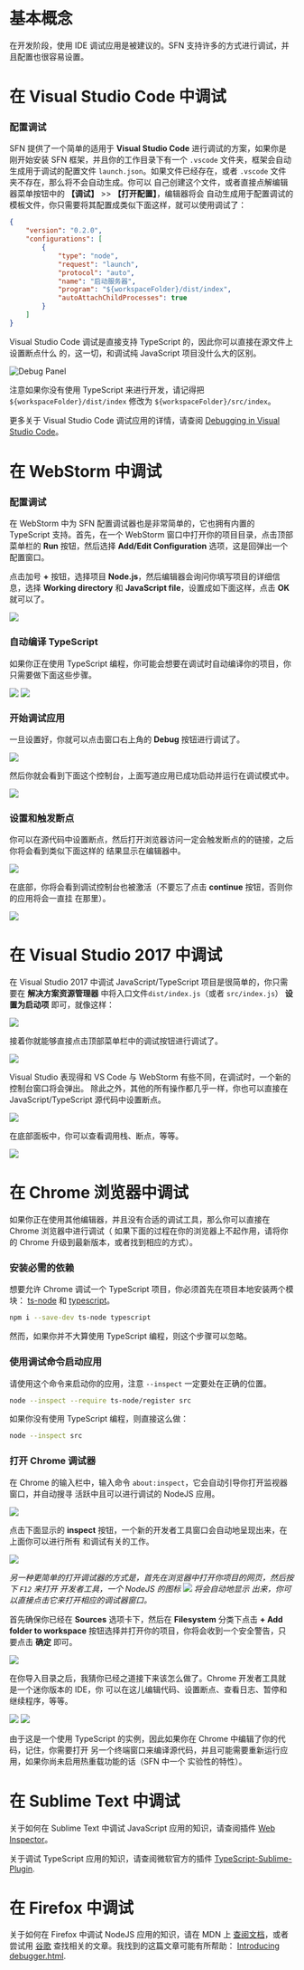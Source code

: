 <!-- title: IDE 调试; order: 7.1 -->

# 基本概念

在开发阶段，使用 IDE 调试应用是被建议的。SFN 支持许多的方式进行调试，并且配置也很容易设置。

# 在 Visual Studio Code 中调试

### 配置调试

SFN 提供了一个简单的适用于 **Visual Studio Code** 进行调试的方案，如果你是刚开始安装 SFN 
框架，并且你的工作目录下有一个 `.vscode` 文件夹，框架会自动生成用于调试的配置文件 
`launch.json`。如果文件已经存在，或者 `.vscode` 文件夹不存在，那么将不会自动生成。你可以
自己创建这个文件，或者直接点解编辑器菜单按钮中的 **【调试】** >> **【打开配置】**，编辑器将会
自动生成用于配置调试的模板文件，你只需要将其配置成类似下面这样，就可以使用调试了：

```json
{
    "version": "0.2.0",
    "configurations": [
        {
            "type": "node",
            "request": "launch",
            "protocol": "auto",
            "name": "启动服务器",
            "program": "${workspaceFolder}/dist/index",
            "autoAttachChildProcesses": true
        }
    ]
}
```

Visual Studio Code 调试是直接支持 TypeScript 的，因此你可以直接在源文件上设置断点什么
的，这一切，和调试纯 JavaScript 项目没什么大的区别。

<img src="/images/vscode-debug.png" alt="Debug Panel" title="Debug Panel" width="auto" />

注意如果你没有使用 TypeScript 来进行开发，请记得把 
`${workspaceFolder}/dist/index` 修改为 `${workspaceFolder}/src/index`。

更多关于 Visual Studio Code 调试应用的详情，请查阅
[Debugging in Visual Studio Code](https://code.visualstudio.com/docs/editor/debugging)。

# 在 WebStorm 中调试

### 配置调试

在 WebStorm 中为 SFN 配置调试器也是非常简单的，它也拥有内置的 TypeScript 支持。首先，在一个
WebStorm 窗口中打开你的项目目录，点击顶部菜单栏的 **Run** 按钮，然后选择 
**Add/Edit Configuration** 选项，这是回弹出一个配置窗口。

点击加号 **+** 按钮，选择项目 **Node.js**，然后编辑器会询问你填写项目的详细信息，选择
**Working directory** 和 **JavaScript file**，设置成如下面这样，点击 **OK** 就可以了。

<img src="/images/webstorm-debug.png"/>

### 自动编译 TypeScript

如果你正在使用 TypeScript 编程，你可能会想要在调试时自动编译你的项目，你只需要做下面这些步骤。

<img src="/images/webstorm-debug-compile.png" style="display:inline-block;vertical-align:top"/>

<img src="/images/webstorm-debug-compile2.png" style="display:inline-block;vertical-align:top"/>

### 开始调试应用

一旦设置好，你就可以点击窗口右上角的 **Debug** 按钮进行调试了。

<img src="/images/webstorm-debug2.png"/>

然后你就会看到下面这个控制台，上面写道应用已成功启动并运行在调试模式中。

<img src="/images/webstorm-debug3.png"/>

### 设置和触发断点

你可以在源代码中设置断点，然后打开浏览器访问一定会触发断点的的链接，之后你将会看到类似下面这样的
结果显示在编辑器中。

<img src="/images/webstorm-debug4.png"/>

在底部，你将会看到调试控制台也被激活（不要忘了点击 **continue** 按钮，否则你的应用将会一直挂
在那里）。

<img src="/images/webstorm-debug5.png"/>

# 在 Visual Studio 2017 中调试

在 Visual Studio 2017 中调试 JavaScript/TypeScript 项目是很简单的，你只需要在
**解决方案资源管理器** 中将入口文件`dist/index.js`（或者 `src/index.js`） 
**设置为启动项** 即可，就像这样：

<img src="/images/vs-debug.png"/>

接着你就能够直接点击顶部菜单栏中的调试按钮进行调试了。


<img src="/images/vs-debug-button.png"/>

Visual Studio 表现得和 VS Code 与 WebStorm 有些不同，在调试时，一个新的控制台窗口将会弹出。
除此之外，其他的所有操作都几乎一样，你也可以直接在 JavaScript/TypeScript 源代码中设置断点。

<img src="/images/vs-debug2.png"/>

在底部面板中，你可以查看调用栈、断点，等等。

<img src="/images/vs-debug3.png"/>

# 在 Chrome 浏览器中调试

如果你正在使用其他编辑器，并且没有合适的调试工具，那么你可以直接在 Chrome 浏览器中进行调试（
如果下面的过程在你的浏览器上不起作用，请将你的 Chrome 升级到最新版本，或者找到相应的方式）。

### 安装必需的依赖

想要允许 Chrome 调试一个 TypeScript 项目，你必须首先在项目本地安装两个模块：
[ts-node](https://github.com/TypeStrong/ts-node) 和
[typescript](https://github.com/Microsoft/TypeScript)。

```sh
npm i --save-dev ts-node typescript
```

然而，如果你并不大算使用 TypeScript 编程，则这个步骤可以忽略。

### 使用调试命令启动应用

请使用这个命令来启动你的应用，注意 `--inspect` 一定要处在正确的位置。

```sh
node --inspect --require ts-node/register src
```

如果你没有使用 TypeScript 编程，则直接这么做：

```sh
node --inspect src
```

### 打开 Chrome 调试器

在 Chrome 的输入栏中，输入命令 `about:inspect`，它会自动引导你打开监视器窗口，并自动搜寻
活跃中且可以进行调试的 NodeJS 应用。

<img src="/images/chrome-search-bar.png"/>

点击下面显示的 **inspect** 按钮，一个新的开发者工具窗口会自动地呈现出来，在上面你可以进行所有
和调试有关的工作。

<img src="/images/active-node-app.png"/>

*另一种更简单的打开调试器的方式是，首先在浏览器中打开你项目的网页，然后按下 `F12` 来打开*
*开发者工具，一个 NodeJS 的图标*
*<img src="/images/chrome-node-debug.png" style="display:inline"/> 将会自动地显示*
*出来，你可以直接点击它来打开相应的调试器窗口。*

首先确保你已经在 **Sources** 选项卡下，然后在 **Filesystem** 分类下点击 
**+ Add folder to workspace** 按钮选择并打开你的项目，你将会收到一个安全警告，只要点击 
**确定** 即可。

<img src="/images/inspect-panel.png"/>

在你导入目录之后，我猜你已经之道接下来该怎么做了。Chrome 开发者工具就是一个迷你版本的 IDE，你
可以在这儿编辑代码、设置断点、查看日志、暂停和继续程序，等等。

<img src="/images/inspect-panel2.png"/>

<img src="/images/inspect-panel3.png"/>

由于这是一个使用 TypeScript 的实例，因此如果你在 Chrome 中编辑了你的代码，记住，你需要打开
另一个终端窗口来编译源代码，并且可能需要重新运行应用，如果你尚未启用热重载功能的话（SFN 中一个
实验性的特性）。

# 在 Sublime Text 中调试

关于如何在 Sublime Text 中调试 JavaScript 应用的知识，请查阅插件
[Web Inspector](https://packagecontrol.io/packages/Web%20Inspector)。

关于调试 TypeScript 应用的知识，请查阅微软官方的插件
[TypeScript-Sublime-Plugin](https://github.com/Microsoft/TypeScript-Sublime-Plugin).

# 在 Firefox 中调试

关于如何在 Firefox 中调试 NodeJS 应用的知识，请在 MDN 上
[查阅文档](https://developer.mozilla.org/en-US/docs/Tools/Debugger)，或者尝试用
[谷歌](https://google.com) 查找相关的文章。我找到的这篇文章可能有所帮助：
[Introducing debugger.html](https://hacks.mozilla.org/2016/09/introducing-debugger-html/).